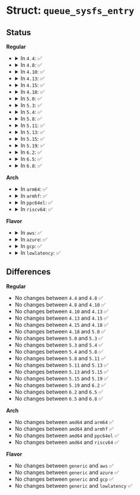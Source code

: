 # Struct: <code>queue_sysfs_entry</code>

## Status
<b>Regular</b>
<ul>
<li>
<details>
<summary>In <code>4.4</code>: ✅</summary>

```c
struct queue_sysfs_entry {
    struct attribute attr;
    ssize_t (*show)(struct request_queue *, char *);
    ssize_t (*store)(struct request_queue *, const char *, size_t);
};
```
</details>
</li>
<li>
<details>
<summary>In <code>4.8</code>: ✅</summary>

```c
struct queue_sysfs_entry {
    struct attribute attr;
    ssize_t (*show)(struct request_queue *, char *);
    ssize_t (*store)(struct request_queue *, const char *, size_t);
};
```
</details>
</li>
<li>
<details>
<summary>In <code>4.10</code>: ✅</summary>

```c
struct queue_sysfs_entry {
    struct attribute attr;
    ssize_t (*show)(struct request_queue *, char *);
    ssize_t (*store)(struct request_queue *, const char *, size_t);
};
```
</details>
</li>
<li>
<details>
<summary>In <code>4.13</code>: ✅</summary>

```c
struct queue_sysfs_entry {
    struct attribute attr;
    ssize_t (*show)(struct request_queue *, char *);
    ssize_t (*store)(struct request_queue *, const char *, size_t);
};
```
</details>
</li>
<li>
<details>
<summary>In <code>4.15</code>: ✅</summary>

```c
struct queue_sysfs_entry {
    struct attribute attr;
    ssize_t (*show)(struct request_queue *, char *);
    ssize_t (*store)(struct request_queue *, const char *, size_t);
};
```
</details>
</li>
<li>
<details>
<summary>In <code>4.18</code>: ✅</summary>

```c
struct queue_sysfs_entry {
    struct attribute attr;
    ssize_t (*show)(struct request_queue *, char *);
    ssize_t (*store)(struct request_queue *, const char *, size_t);
};
```
</details>
</li>
<li>
<details>
<summary>In <code>5.0</code>: ✅</summary>

```c
struct queue_sysfs_entry {
    struct attribute attr;
    ssize_t (*show)(struct request_queue *, char *);
    ssize_t (*store)(struct request_queue *, const char *, size_t);
};
```
</details>
</li>
<li>
<details>
<summary>In <code>5.3</code>: ✅</summary>

```c
struct queue_sysfs_entry {
    struct attribute attr;
    ssize_t (*show)(struct request_queue *, char *);
    ssize_t (*store)(struct request_queue *, const char *, size_t);
};
```
</details>
</li>
<li>
<details>
<summary>In <code>5.4</code>: ✅</summary>

```c
struct queue_sysfs_entry {
    struct attribute attr;
    ssize_t (*show)(struct request_queue *, char *);
    ssize_t (*store)(struct request_queue *, const char *, size_t);
};
```
</details>
</li>
<li>
<details>
<summary>In <code>5.8</code>: ✅</summary>

```c
struct queue_sysfs_entry {
    struct attribute attr;
    ssize_t (*show)(struct request_queue *, char *);
    ssize_t (*store)(struct request_queue *, const char *, size_t);
};
```
</details>
</li>
<li>
<details>
<summary>In <code>5.11</code>: ✅</summary>

```c
struct queue_sysfs_entry {
    struct attribute attr;
    ssize_t (*show)(struct request_queue *, char *);
    ssize_t (*store)(struct request_queue *, const char *, size_t);
};
```
</details>
</li>
<li>
<details>
<summary>In <code>5.13</code>: ✅</summary>

```c
struct queue_sysfs_entry {
    struct attribute attr;
    ssize_t (*show)(struct request_queue *, char *);
    ssize_t (*store)(struct request_queue *, const char *, size_t);
};
```
</details>
</li>
<li>
<details>
<summary>In <code>5.15</code>: ✅</summary>

```c
struct queue_sysfs_entry {
    struct attribute attr;
    ssize_t (*show)(struct request_queue *, char *);
    ssize_t (*store)(struct request_queue *, const char *, size_t);
};
```
</details>
</li>
<li>
<details>
<summary>In <code>5.19</code>: ✅</summary>

```c
struct queue_sysfs_entry {
    struct attribute attr;
    ssize_t (*show)(struct request_queue *, char *);
    ssize_t (*store)(struct request_queue *, const char *, size_t);
};
```
</details>
</li>
<li>
<details>
<summary>In <code>6.2</code>: ✅</summary>

```c
struct queue_sysfs_entry {
    struct attribute attr;
    ssize_t (*show)(struct request_queue *, char *);
    ssize_t (*store)(struct request_queue *, const char *, size_t);
};
```
</details>
</li>
<li>
<details>
<summary>In <code>6.5</code>: ✅</summary>

```c
struct queue_sysfs_entry {
    struct attribute attr;
    ssize_t (*show)(struct request_queue *, char *);
    ssize_t (*store)(struct request_queue *, const char *, size_t);
};
```
</details>
</li>
<li>
<details>
<summary>In <code>6.8</code>: ✅</summary>

```c
struct queue_sysfs_entry {
    struct attribute attr;
    ssize_t (*show)(struct request_queue *, char *);
    ssize_t (*store)(struct request_queue *, const char *, size_t);
};
```
</details>
</li>
</ul>
<b>Arch</b>
<ul>
<li>
<details>
<summary>In <code>arm64</code>: ✅</summary>

```c
struct queue_sysfs_entry {
    struct attribute attr;
    ssize_t (*show)(struct request_queue *, char *);
    ssize_t (*store)(struct request_queue *, const char *, size_t);
};
```
</details>
</li>
<li>
<details>
<summary>In <code>armhf</code>: ✅</summary>

```c
struct queue_sysfs_entry {
    struct attribute attr;
    ssize_t (*show)(struct request_queue *, char *);
    ssize_t (*store)(struct request_queue *, const char *, size_t);
};
```
</details>
</li>
<li>
<details>
<summary>In <code>ppc64el</code>: ✅</summary>

```c
struct queue_sysfs_entry {
    struct attribute attr;
    ssize_t (*show)(struct request_queue *, char *);
    ssize_t (*store)(struct request_queue *, const char *, size_t);
};
```
</details>
</li>
<li>
<details>
<summary>In <code>riscv64</code>: ✅</summary>

```c
struct queue_sysfs_entry {
    struct attribute attr;
    ssize_t (*show)(struct request_queue *, char *);
    ssize_t (*store)(struct request_queue *, const char *, size_t);
};
```
</details>
</li>
</ul>
<b>Flavor</b>
<ul>
<li>
<details>
<summary>In <code>aws</code>: ✅</summary>

```c
struct queue_sysfs_entry {
    struct attribute attr;
    ssize_t (*show)(struct request_queue *, char *);
    ssize_t (*store)(struct request_queue *, const char *, size_t);
};
```
</details>
</li>
<li>
<details>
<summary>In <code>azure</code>: ✅</summary>

```c
struct queue_sysfs_entry {
    struct attribute attr;
    ssize_t (*show)(struct request_queue *, char *);
    ssize_t (*store)(struct request_queue *, const char *, size_t);
};
```
</details>
</li>
<li>
<details>
<summary>In <code>gcp</code>: ✅</summary>

```c
struct queue_sysfs_entry {
    struct attribute attr;
    ssize_t (*show)(struct request_queue *, char *);
    ssize_t (*store)(struct request_queue *, const char *, size_t);
};
```
</details>
</li>
<li>
<details>
<summary>In <code>lowlatency</code>: ✅</summary>

```c
struct queue_sysfs_entry {
    struct attribute attr;
    ssize_t (*show)(struct request_queue *, char *);
    ssize_t (*store)(struct request_queue *, const char *, size_t);
};
```
</details>
</li>
</ul>

## Differences
<b>Regular</b>
<ul>
<li>
No changes between <code>4.4</code> and <code>4.8</code> ✅
</li>
<li>
No changes between <code>4.8</code> and <code>4.10</code> ✅
</li>
<li>
No changes between <code>4.10</code> and <code>4.13</code> ✅
</li>
<li>
No changes between <code>4.13</code> and <code>4.15</code> ✅
</li>
<li>
No changes between <code>4.15</code> and <code>4.18</code> ✅
</li>
<li>
No changes between <code>4.18</code> and <code>5.0</code> ✅
</li>
<li>
No changes between <code>5.0</code> and <code>5.3</code> ✅
</li>
<li>
No changes between <code>5.3</code> and <code>5.4</code> ✅
</li>
<li>
No changes between <code>5.4</code> and <code>5.8</code> ✅
</li>
<li>
No changes between <code>5.8</code> and <code>5.11</code> ✅
</li>
<li>
No changes between <code>5.11</code> and <code>5.13</code> ✅
</li>
<li>
No changes between <code>5.13</code> and <code>5.15</code> ✅
</li>
<li>
No changes between <code>5.15</code> and <code>5.19</code> ✅
</li>
<li>
No changes between <code>5.19</code> and <code>6.2</code> ✅
</li>
<li>
No changes between <code>6.2</code> and <code>6.5</code> ✅
</li>
<li>
No changes between <code>6.5</code> and <code>6.8</code> ✅
</li>
</ul>
<b>Arch</b>
<ul>
<li>
No changes between <code>amd64</code> and <code>arm64</code> ✅
</li>
<li>
No changes between <code>amd64</code> and <code>armhf</code> ✅
</li>
<li>
No changes between <code>amd64</code> and <code>ppc64el</code> ✅
</li>
<li>
No changes between <code>amd64</code> and <code>riscv64</code> ✅
</li>
</ul>
<b>Flavor</b>
<ul>
<li>
No changes between <code>generic</code> and <code>aws</code> ✅
</li>
<li>
No changes between <code>generic</code> and <code>azure</code> ✅
</li>
<li>
No changes between <code>generic</code> and <code>gcp</code> ✅
</li>
<li>
No changes between <code>generic</code> and <code>lowlatency</code> ✅
</li>
</ul>
